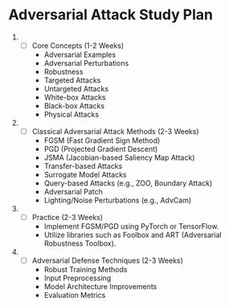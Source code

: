 # Adversarial Attack Study Plan

1. -[ ] Core Concepts (1-2 Weeks)
     - Adversarial Examples
     - Adversarial Perturbations
     - Robustness
     - Targeted Attacks
     - Untargeted Attacks
     - White-box Attacks
     - Black-box Attacks
     - Physical Attacks
2. -[ ] Classical Adversarial Attack Methods (2-3 Weeks)
     - FGSM (Fast Gradient Sign Method)
     - PGD (Projected Gradient Descent)
     - JSMA (Jacobian-based Saliency Map Attack)
     - Transfer-based Attacks
     - Surrogate Model Attacks
     - Query-based Attacks (e.g., ZOO, Boundary Attack)
     - Adversarial Patch
     - Lighting/Noise Perturbations (e.g., AdvCam)
3. -[ ] Practice (2-3 Weeks)
     - Implement FGSM/PGD using PyTorch or TensorFlow.
     - Utilize libraries such as Foolbox and ART (Adversarial Robustness Toolbox).
4. -[ ] Adversarial Defense Techniques (2-3 Weeks)
     - Robust Training Methods
     - Input Preprocessing
     - Model Architecture Improvements
     - Evaluation Metrics

